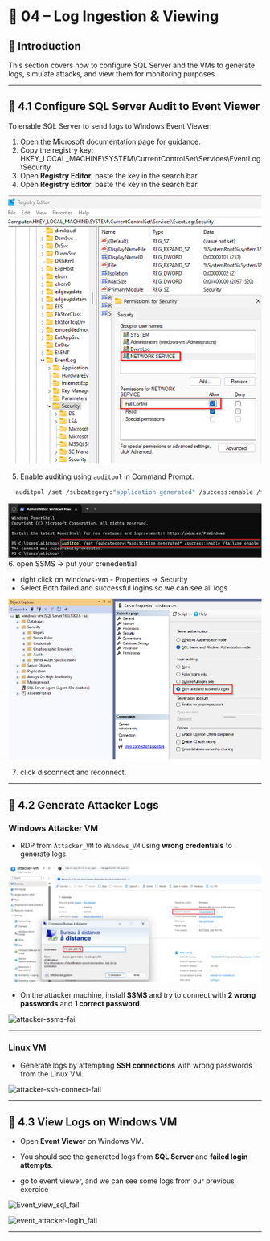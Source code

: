 # 🔴 04 – Log Ingestion & Viewing

## 📝 Introduction

This section covers how to configure SQL Server and the VMs to generate logs, simulate attacks, and view them for monitoring purposes.

---

## 🚀 4.1 Configure SQL Server Audit to Event Viewer

To enable SQL Server to send logs to Windows Event Viewer:

1. Open the [Microsoft documentation page](https://learn.microsoft.com/en-us/sql/relational-databases/security/auditing/write-sql-server-audit-events-to-the-security-log?view=sql-server-ver16) for guidance.
2. Copy the registry key:  
      HKEY_LOCAL_MACHINE\SYSTEM\CurrentControlSet\Services\EventLog\Security
3. Open **Registry Editor**, paste the key in the search bar.
3. Open **Registry Editor**, paste the key in the search bar.

![reg_fullcontrol](https://github.com/AliChoukatli/CyberShield-SOC-Lab/blob/main/Screenshots/reg_fullcontrol.png)

5. Enable auditing using `auditpol` in Command Prompt:
```bash
  auditpol /set /subcategory:"application generated" /success:enable /failure:enable
```

![audipol](https://github.com/AliChoukatli/CyberShield-SOC-Lab/blob/main/Screenshots/audipol_Cmd.png)
6. open SSMS -> put your crenedential
- right click on windows-vm - Properties -> Security
- Select Both failed and successful logins so we can see all logs
  
![SSMS_Success_Fail](https://github.com/AliChoukatli/CyberShield-SOC-Lab/blob/main/Screenshots/SSMS_Success_Fail.png)
 
7. click disconnect and reconnect.

---

## 🚀 4.2 Generate Attacker Logs

### Windows Attacker VM
- RDP from `Attacker_VM` to `Windows_VM` using **wrong credentials** to generate logs.

![Attacker_RDP_fail](https://github.com/AliChoukatli/CyberShield-SOC-Lab/blob/main/Screenshots/RDP_Attacker-vm.png)

- On the attacker machine, install **SSMS** and try to connect with **2 wrong passwords** and **1 correct password**.


![attacker-ssms-fail](https://github.com/AliChoukatli/Azure-Honeynet-SOC-Lab/blob/main/Screenshots/attacker-ssms-fail.png)

--- 

### Linux VM
- Generate logs by attempting **SSH connections** with wrong passwords from the Linux VM.

![attacker-ssh-connect-fail](https://github.com/AliChoukatli/Azure-Honeynet-SOC-Lab/blob/main/Screenshots/attacker-ssh-connect-fail.png)

---

## 🚀 4.3 View Logs on Windows VM
- Open **Event Viewer** on Windows VM.  
- You should see the generated logs from **SQL Server** and **failed login attempts**.
  
- go to event viewer, and we can see some logs from our previous exercice 

![Event_view_sql_fail](https://github.com/AliChoukatli/Azure-Honeynet-SOC-Lab/blob/main/Screenshots/Event_view_sql_fail.png)

![event_attacker-login_fail](https://github.com/AliChoukatli/Azure-Honeynet-SOC-Lab/blob/main/Screenshots/event_attacker-login_fail.png)


---


